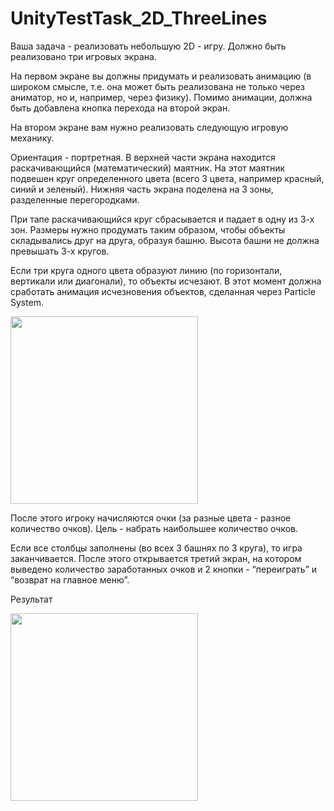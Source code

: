 # UnityTestTask_2D_ThreeLines
Ваша задача - реализовать небольшую 2D - игру. Должно быть реализовано три игровых экрана.

На первом экране вы должны придумать и реализовать анимацию (в широком смысле, т.е. она может быть реализована не только через аниматор, но и, например, через физику). Помимо анимации, должна быть добавлена кнопка перехода на второй экран.

На втором экране вам нужно реализовать следующую игровую механику.

Ориентация - портретная. В верхней части экрана находится раскачивающийся (математический) маятник. На этот маятник подвешен круг определенного цвета (всего 3 цвета, например красный, синий и зеленый). Нижняя часть экрана поделена на 3 зоны, разделенные перегородками. 

При тапе раскачивающийся круг сбрасывается и падает в одну из 3-х зон. Размеры нужно продумать таким образом, чтобы объекты складывались друг на друга, образуя башню. Высота башни не должна превышать 3-х кругов.

Если три круга одного цвета образуют линию (по горизонтали, вертикали или диагонали), то объекты исчезают. В этот момент должна сработать анимация исчезновения объектов, сделанная через Particle System.

<img src="https://github.com/user-attachments/assets/bd7be891-17a4-44c9-84c1-c727b1b395de" width="300"/>

После этого игроку начисляются очки (за разные цвета - разное количество очков).
Цель - набрать наибольшее количество очков.

Если все столбцы заполнены (во всех 3 башнях по 3 круга), то игра заканчивается. После этого открывается третий экран, на котором выведено количество заработанных очков и 2 кнопки - “переиграть” и “возврат на главное меню”.

Результат

<img src="https://github.com/user-attachments/assets/1ac2e161-fcaf-4b0e-9b3e-308299f39243" width="300"/>
